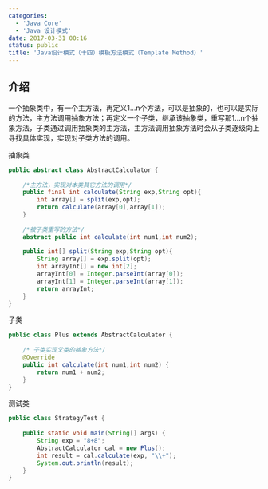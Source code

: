 ```yaml
---
categories:
  - 'Java Core'
  - 'Java 设计模式'
date: 2017-03-31 00:16
status: public
title: 'Java设计模式（十四）模板方法模式（Template Method）'
---
```


## 介绍
一个抽象类中，有一个主方法，再定义1...n个方法，可以是抽象的，也可以是实际的方法，主方法调用抽象方法；再定义一个子类，继承该抽象类，重写那1...n个抽象方法，子类通过调用抽象类的主方法，主方法调用抽象方法时会从子类逐级向上寻找具体实现，实现对子类方法的调用。
<!-- more -->
抽象类
```java
public abstract class AbstractCalculator {  
      
    /*主方法，实现对本类其它方法的调用*/  
    public final int calculate(String exp,String opt){  
        int array[] = split(exp,opt);  
        return calculate(array[0],array[1]);  
    }  
      
    /*被子类重写的方法*/  
    abstract public int calculate(int num1,int num2);  
      
    public int[] split(String exp,String opt){  
        String array[] = exp.split(opt);  
        int arrayInt[] = new int[2];  
        arrayInt[0] = Integer.parseInt(array[0]);  
        arrayInt[1] = Integer.parseInt(array[1]);  
        return arrayInt;  
    }  
}  
```
子类
```java
public class Plus extends AbstractCalculator {  
  
	/* 子类实现父类的抽象方法*/
    @Override  
    public int calculate(int num1,int num2) {  
        return num1 + num2;  
    }  
}  
```
测试类
```java
public class StrategyTest {  
  
    public static void main(String[] args) {  
        String exp = "8+8";  
        AbstractCalculator cal = new Plus();  
        int result = cal.calculate(exp, "\\+");  
        System.out.println(result);  
    }  
}  
```